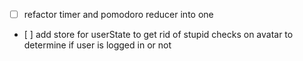 - [ ] refactor timer and pomodoro reducer into one
- [ ] add store for userState to get rid of stupid checks on avatar to determine if user is logged in or not
